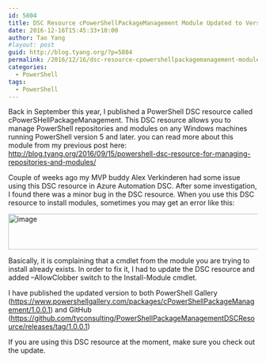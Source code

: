 ```yaml
---
id: 5804
title: DSC Resource cPowerShellPackageManagement Module Updated to Version 1.0.0.1
date: 2016-12-16T15:45:33+10:00
author: Tao Yang
#layout: post
guid: http://blog.tyang.org/?p=5804
permalink: /2016/12/16/dsc-resource-cpowershellpackagemanagement-module-updated-to-version-1-0-0-1/
categories:
  - PowerShell
tags:
  - PowerShell
---
```

Back in September this year, I published a PowerShell DSC resource called cPowerSHellPackageManagement. This DSC resource allows you to manage PowerShell repositories and modules on any Windows machines running PowerShell version 5 and later. you can read more about this module from my previous post here: <a title="http://blog.tyang.org/2016/09/15/powershell-dsc-resource-for-managing-repositories-and-modules/" href="http://blog.tyang.org/2016/09/15/powershell-dsc-resource-for-managing-repositories-and-modules/">http://blog.tyang.org/2016/09/15/powershell-dsc-resource-for-managing-repositories-and-modules/</a>

Couple of weeks ago my MVP buddy Alex Verkinderen had some issue using this DSC resource in Azure Automation DSC. After some investigation, I found there was a minor bug in the DSC resource. When you use this DSC resource to install modules, sometimes you may get an error like this:

<a href="http://blog.tyang.org/wp-content/uploads/2016/12/image-13.png"><img style="background-image: none; padding-top: 0px; padding-left: 0px; display: inline; padding-right: 0px; border: 0px;" title="image" src="http://blog.tyang.org/wp-content/uploads/2016/12/image_thumb-13.png" alt="image" width="711" height="72" border="0" /></a>

Basically, it is complaining that a cmdlet from the module you are trying to install already exists. In order to fix it, I had to update the DSC resource and added –AllowClobber switch to the Install-Module cmdlet.

I have published the updated version to both PowerShell Gallery (<a title="https://www.powershellgallery.com/packages/cPowerShellPackageManagement/1.0.0.1" href="https://www.powershellgallery.com/packages/cPowerShellPackageManagement/1.0.0.1">https://www.powershellgallery.com/packages/cPowerShellPackageManagement/1.0.0.1</a>) and GitHub (<a title="https://github.com/tyconsulting/PowerShellPackageManagementDSCResource/releases/tag/1.0.0.1" href="https://github.com/tyconsulting/PowerShellPackageManagementDSCResource/releases/tag/1.0.0.1">https://github.com/tyconsulting/PowerShellPackageManagementDSCResource/releases/tag/1.0.0.1</a>)

If you are using this DSC resource at the moment, make sure you check out the update.